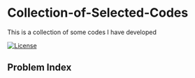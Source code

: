 # Collection-of-Selected-Codes
This is a collection of some codes I have developed

[![License](https://img.shields.io/github/license/mashape/apistatus.svg?maxAge=2592000)](https://github.com/ahmedhamdy90/deep-learning-specialization-coursera/blob/master/LICENSE)

## Problem Index
